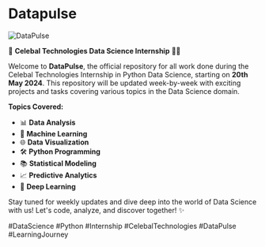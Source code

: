 # Datapulse

![DataPulse](https://github.com/user-attachments/assets/bee2fef6-855d-4fc8-a4b6-b3c2aecdef57)


🚀 **Celebal Technologies Data Science Internship** 🧑‍💻

Welcome to **DataPulse**, the official repository for all work done during the Celebal Technologies Internship in Python Data Science, starting on **20th May 2024**. This repository will be updated week-by-week with exciting projects and tasks covering various topics in the Data Science domain. 

**Topics Covered:**
- 📊 **Data Analysis**
- 🤖 **Machine Learning**
- 🌐 **Data Visualization**
- 🛠️ **Python Programming**
- 📚 **Statistical Modeling**
- 📈 **Predictive Analytics**
- 🧠 **Deep Learning**

Stay tuned for weekly updates and dive deep into the world of Data Science with us! Let's code, analyze, and discover together! ✨

#DataScience #Python #Internship #CelebalTechnologies #DataPulse #LearningJourney
